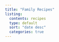 ```yaml
---
title: "Family Recipes"
listing: 
  contents: recipes
  type: default 
  sort: "date desc"
  categories: true
---
```


